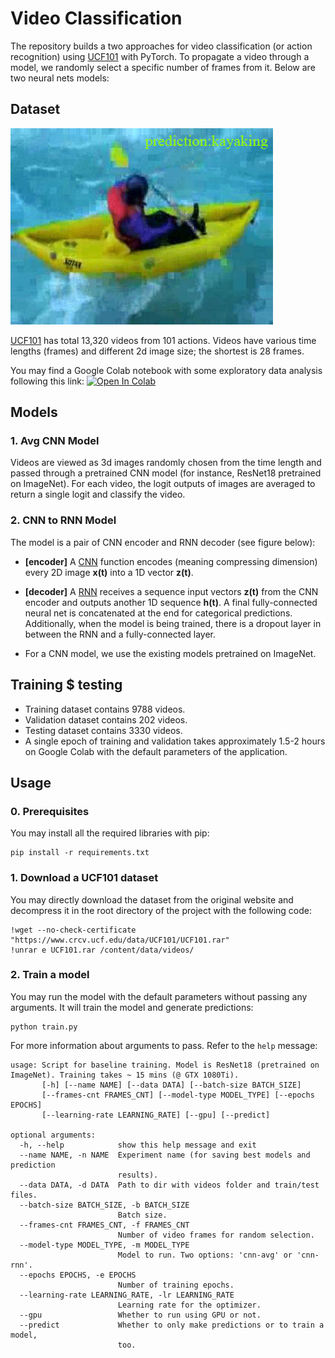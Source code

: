 # Video Classification

The repository builds a two approaches for video classification (or action recognition) using [UCF101](http://crcv.ucf.edu/data/UCF101.php) with PyTorch. To propagate a video through a model, we randomly select a specific number of frames from it. Below are two neural nets models:


## Dataset

![alt text](./resources/kayaking.gif)

[UCF101](http://crcv.ucf.edu/data/UCF101.php) has total 13,320 videos from 101 actions. Videos have various time lengths (frames) and different 2d image size; the shortest is 28 frames. 

You may find a Google Colab notebook with some exploratory data analysis following this link:
[![Open In Colab](https://colab.research.google.com/assets/colab-badge.svg)](https://colab.research.google.com/drive/1fzQNT85RXqCrQHICnMJZz3csiUAv02N_?usp=sharing)

## Models 

### 1. Avg CNN Model

Videos are viewed as 3d images randomly chosen from the time length and passed through a pretrained CNN model (for instance, ResNet18 pretrained on ImageNet). For each video, the logit outputs of images are averaged to return a single logit and classify the video. 

### 2. CNN to RNN Model

The model is a pair of CNN encoder and RNN decoder (see figure below):

  - **[encoder]** A [CNN](https://en.wikipedia.org/wiki/Convolutional_neural_network) function encodes (meaning compressing dimension) every 2D image **x(t)** into a 1D vector **z(t)**.

  - **[decoder]** A [RNN](https://en.wikipedia.org/wiki/Recurrent_neural_network) receives a sequence input vectors **z(t)** from the CNN encoder and outputs another 1D sequence **h(t)**. A final fully-connected neural net is concatenated at the end for categorical predictions. Additionally, when the model is being trained, there is a dropout layer in between the RNN and a fully-connected layer.
  - For a CNN model, we use the existing models pretrained on ImageNet.

## Training $ testing
- Training dataset contains 9788 videos.
- Validation dataset contains 202 videos.
- Testing dataset contains 3330 videos.
- A single epoch of training and validation takes approximately 1.5-2 hours on Google Colab with the default parameters of the application.

## Usage

### 0. Prerequisites
You may install all the required libraries with pip:
```
pip install -r requirements.txt
```

### 1. Download a UCF101 dataset

You may directly download the dataset from the original website and decompress it in the root directory of the project with the following code:
```
!wget --no-check-certificate "https://www.crcv.ucf.edu/data/UCF101/UCF101.rar"
!unrar e UCF101.rar /content/data/videos/
```

### 2. Train a model
You may run the model with the default parameters without passing any arguments. It will train the model and generate predictions:
```
python train.py
```

For more information about arguments to pass. Refer to the `help` message:
```
usage: Script for baseline training. Model is ResNet18 (pretrained on ImageNet). Training takes ~ 15 mins (@ GTX 1080Ti).
       [-h] [--name NAME] [--data DATA] [--batch-size BATCH_SIZE]
       [--frames-cnt FRAMES_CNT] [--model-type MODEL_TYPE] [--epochs EPOCHS]
       [--learning-rate LEARNING_RATE] [--gpu] [--predict]

optional arguments:
  -h, --help            show this help message and exit
  --name NAME, -n NAME  Experiment name (for saving best models and prediction
                        results).
  --data DATA, -d DATA  Path to dir with videos folder and train/test files.
  --batch-size BATCH_SIZE, -b BATCH_SIZE
                        Batch size.
  --frames-cnt FRAMES_CNT, -f FRAMES_CNT
                        Number of video frames for random selection.
  --model-type MODEL_TYPE, -m MODEL_TYPE
                        Model to run. Two options: 'cnn-avg' or 'cnn-rnn'.
  --epochs EPOCHS, -e EPOCHS
                        Number of training epochs.
  --learning-rate LEARNING_RATE, -lr LEARNING_RATE
                        Learning rate for the optimizer.
  --gpu                 Whether to run using GPU or not.
  --predict             Whether to only make predictions or to train a model,
                        too.
```



